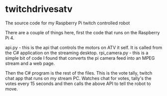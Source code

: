 # twitchdrivesatv
The source code for my Raspberry Pi twitch controlled robot

There are a couple of things here, first the code that runs on the Raspberry Pi 4.

api.py - this is the api that controls the motors on ATV it self. It is called from the C# application on the streaming desktop.
rpi_camera.py - this is a simple bit of code I found that converts the pi camera feed into an MPEG stream and a web page. 


Then the C# program is the rest of the files. This is the vote tally, twitch chat app that runs on my stream PC. Watches chat for votes, tally's the votes every 15 seconds and then calls the above API to tell the robot to move.
